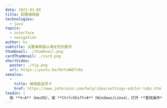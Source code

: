 ```yaml
---
date: 2021-01-08
title: 配置编辑器
technologies:
  - java
topics:
  - interface
  - navigation
author: hs
subtitle: 设置编辑器以满足您的要求
thumbnail: ./thumbnail.png
cardThumbnail: ./card.png
shortVideo:
  poster: ./tip.png
  url: https://youtu.be/9n7cWADTvRo
seealso:
  - 
    title: 编辑器选项卡
    href: https://www.jetbrains.com/help/idea/settings-editor-tabs.html
leadin: |
  按 **⌘⇧A**（macOS），或 **Ctrl+Shift+A**（Windows/Linux），打开 **查找操作**，然后您可以键入_选项卡_，_导航栏_，_工具窗口_修改或禁用这些元素。
---
```


